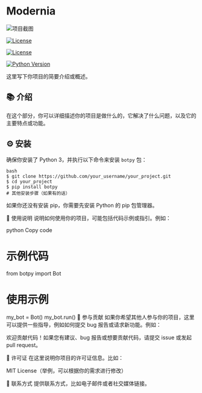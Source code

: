 # Modernia

![项目截图](url/to/your/image.png)

[![License](https://img.shields.io/badge/License-Apache--2.0-blue.svg)](https://github.com/xiayuanOvO/Modernia/blob/main/LICENSE)

[![License](https://img.shields.io/badge/License-Apache--2.0-blue.svg)](LICENSE)

[![Python Version](https://img.shields.io/badge/python-3.x-brightgreen.svg)](https://www.python.org/downloads/)

这里写下你项目的简要介绍或概述。

## 📚 介绍

在这个部分，你可以详细描述你的项目是做什么的，它解决了什么问题，以及它的主要特点或功能。

## ⚙️ 安装

确保你安装了 Python 3，并执行以下命令来安装 `botpy` 包：

```
bash
$ git clone https://github.com/your_username/your_project.git
$ cd your_project
$ pip install botpy
# 其他安装步骤（如果有的话）
```
如果你还没有安装 pip，你需要先安装 Python 的 pip 包管理器。

🚀 使用说明
说明如何使用你的项目，可能包括代码示例或指引。例如：

python
Copy code
# 示例代码
from botpy import Bot

# 使用示例
my_bot = Bot()
my_bot.run()
🤝 参与贡献
如果你希望其他人参与你的项目，这里可以提供一些指导，例如如何提交 bug 报告或请求新功能。例如：

欢迎贡献代码！如果您有建议、bug 报告或想要贡献代码，请提交 issue 或发起 pull request。

📝 许可证
在这里说明你项目的许可证信息。比如：

MIT License（举例，可以根据你的需求进行修改）

📧 联系方式
提供联系方式，比如电子邮件或者社交媒体链接。
